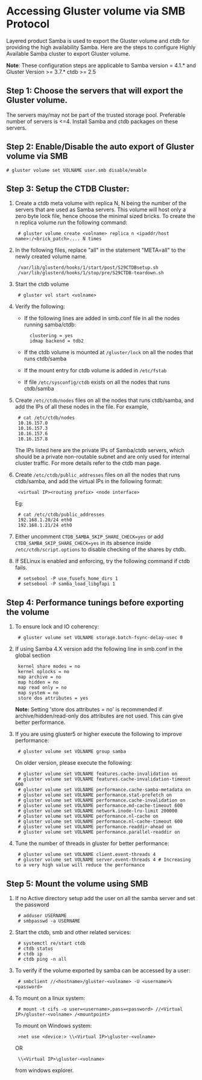 # Accessing Gluster volume via SMB Protocol

Layered product Samba is used to export the Gluster volume and ctdb
for providing the high availability Samba. Here are the steps to
configure Highly Available Samba cluster to export Gluster volume.

**Note**: These configuration steps are applicable to Samba version =
4.1.* and Gluster Version >= 3.7.* ctdb >= 2.5

## Step 1: Choose the servers that will export the Gluster volume.

The servers may/may not be part of the trusted storage
pool. Preferable number of servers is <=4. Install Samba and ctdb
packages on these servers.

## Step 2: Enable/Disable the auto export of Gluster volume via SMB

```
# gluster volume set VOLNAME user.smb disable/enable
```

## Step 3: Setup the CTDB Cluster:

1. Create a ctdb meta volume with replica N, N being the number of the
   servers that are used as Samba servers. This volume will host only
   a zero byte lock file, hence choose the minimal sized bricks. To
   create the n replica volume run the following command:

        # gluster volume create <volname> replica n <ipaddr/host name>:/<brick_patch>.... N times

2. In the following files, replace "all" in the statement "META=all"
   to the newly created volume name.

        /var/lib/glusterd/hooks/1/start/post/S29CTDBsetup.sh
        /var/lib/glusterd/hooks/1/stop/pre/S29CTDB-teardown.sh

3. Start the ctdb volume

        # gluster vol start <volname>

4. Verify the following:

    * If the following lines are added in smb.conf file in all the
      nodes running samba/ctdb:

            clustering = yes
            idmap backend = tdb2

    * If the ctdb volume is mounted at `/gluster/lock` on all the
      nodes that runs ctdb/samba
    * If the mount entry for ctdb volume is added in `/etc/fstab`
    * If file `/etc/sysconfig/ctdb` exists on all the nodes that runs
      ctdb/samba

5. Create `/etc/ctdb/nodes` files on all the nodes that runs ctdb/samba,
   and add the IPs of all these nodes in the file. For example,

        # cat /etc/ctdb/nodes
        10.16.157.0
        10.16.157.3
        10.16.157.6
        10.16.157.8
   The IPs listed here are the private IPs of Samba/ctdb servers,
   which should be a private non-routable subnet and are only used for
   internal cluster traffic. For more details refer to the ctdb man
   page.

6. Create `/etc/ctdb/public_addresses` files on all the nodes that runs
   ctdb/samba, and add the virtual IPs in the following format:

        <virtual IP><routing prefix> <node interface>
   Eg:

        # cat /etc/ctdb/public_addresses
        192.168.1.20/24 eth0
        192.168.1.21/24 eth0

7. Either uncomment `CTDB_SAMBA_SKIP_SHARE_CHECK=yes` or add
   `CTDB_SAMBA_SKIP_SHARE_CHECK=yes` in its absence inside
   `/etc/ctdb/script.options` to disable checking of the shares by
   ctdb.

8. If SELinux is enabled and enforcing, try the following command if
   ctdb fails.

        # setsebool -P use_fusefs_home_dirs 1
        # setsebool -P samba_load_libgfapi 1

## Step 4: Performance tunings before exporting the volume

1. To ensure lock and IO coherency:

        # gluster volume set VOLNAME storage.batch-fsync-delay-usec 0

2. If using Samba 4.X version add the following line in smb.conf in
   the global section

        kernel share modes = no
        kernel oplocks = no
        map archive = no
        map hidden = no
        map read only = no
        map system = no
        store dos attributes = yes
   **Note:** Setting 'store dos attributes = no' is recommended if
   archive/hidden/read-only dos attributes are not used. This can give
   better performance.

3. If you are using gluster5 or higher execute the following to
   improve performance:

        # gluster volume set VOLNAME group samba
   On older version, please execute the following:

        # gluster volume set VOLNAME features.cache-invalidation on
        # gluster volume set VOLNAME features.cache-invalidation-timeout 600
        # gluster volume set VOLNAME performance.cache-samba-metadata on
        # gluster volume set VOLNAME performance.stat-prefetch on
        # gluster volume set VOLNAME performance.cache-invalidation on
        # gluster volume set VOLNAME performance.md-cache-timeout 600
        # gluster volume set VOLNAME network.inode-lru-limit 200000
        # gluster volume set VOLNAME performance.nl-cache on
        # gluster volume set VOLNAME performance.nl-cache-timeout 600
        # gluster volume set VOLNAME performance.readdir-ahead on
        # gluster volume set VOLNAME performance.parallel-readdir on

4. Tune the number of threads in gluster for better performance:

        # gluster volume set VOLNAME client.event-threads 4
        # gluster volume set VOLNAME server.event-threads 4 # Increasing to a very high value will reduce the performance

## Step 5: Mount the volume using SMB

1. If no Active directory setup add the user on all the samba server
   and set the password

        # adduser USERNAME
        # smbpasswd -a USERNAME

2. Start the ctdb, smb and other related services:

        # systemctl re/start ctdb
        # ctdb status
        # ctdb ip
        # ctdb ping -n all

3. To verify if the volume exported by samba can be accessed by a
   user:
    
        # smbclient //<hostname>/gluster-<volname> -U <username>%<password>

4. To mount on a linux system:

        # mount -t cifs -o user=<username>,pass=<password> //<Virtual IP>/gluster-<volname> /<mountpoint>
   To mount on Windows system:

        >net use <device:> \\<Virtual IP>\gluster-<volname>
   OR
    
        \\<Virtual IP>\gluster-<volname>
   from windows explorer.
